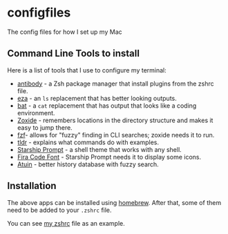 # configfiles
The config files for how I set up my Mac

## Command Line Tools to install

Here is a list of tools that I use to configure my terminal:
- [antibody](https://getantibody.github.io/) - a Zsh package manager that install plugins from the zshrc file.
- [eza](https://eza.rocks/) - an `ls` replacement that has better looking outputs.
- [bat](https://github.com/sharkdp/bat) - a `cat` replacement that has output that looks like a coding environment.
- [Zoxide](https://github.com/ajeetdsouza/zoxide) - remembers locations in the directory structure and makes it easy to jump there.
- [fzf](https://github.com/junegunn/fzf)- allows for "fuzzy" finding in CLI searches; zoxide needs it to run.
- [tldr](https://tldr.sh/) - explains what commands do with examples.
- [Starship Prompt](https://github.com/starship/starship) - a shell theme that works with any shell. 
- [Fira Code Font](https://www.nerdfonts.com/font-downloads) - Starship Prompt needs it to display some icons.
- [Atuin](https://atuin.sh/) - better history database with fuzzy search.

## Installation
The above apps can be installed using [homebrew](https://brew.sh/). After that, some of them need to be added to your `.zshrc` file.

You can see [my zshrc](https://github.com/JoshEvans33/configfiles/blob/main/dot_zshrc) file as an example.